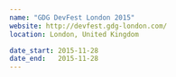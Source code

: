 ```yaml
---
name: "GDG DevFest London 2015"
website: http://devfest.gdg-london.com/
location: London, United Kingdom

date_start: 2015-11-28
date_end:   2015-11-28
---
```

